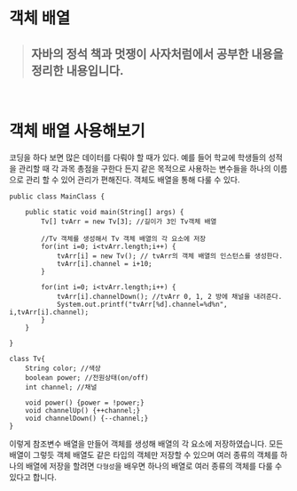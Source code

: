 # 객체 배열
>## 자바의 정석 책과 멋쟁이 사자처럼에서 공부한 내용을 정리한 내용입니다.

&nbsp;
# 객체 배열 사용해보기
코딩을 하다 보면 많은 데이터를 다뤄야 할 때가 있다. 예를 들어 학교에 학생들의 성적을 관리할 때 각 과목 총점을 구한다 든지 같은 목적으로 사용하는 변수들을 하나의 이름으로 관리 할 수 있어 관리가 편해진다.
객체도 배열을 통해 다룰 수 있다.


```
public class MainClass {

	public static void main(String[] args) {
		Tv[] tvArr = new Tv[3];	//길이가 3인 Tv객체 배열
		
		//Tv 객체를 생성해서 Tv 객체 배열의 각 요소에 저장
		for(int i=0; i<tvArr.length;i++) {
			tvArr[i] = new Tv(); // tvArr의 객체 배열의 인스턴스를 생성한다.
			tvArr[i].channel = i+10;
		}
		
		for(int i=0; i<tvArr.length;i++) {
			tvArr[i].channelDown(); //tvArr 0, 1, 2 방에 채널을 내려준다.
			System.out.printf("tvArr[%d].channel=%d%n", i,tvArr[i].channel);
		}
	}

}

class Tv{
	String color; //색상
	boolean power; //전원상태(on/off)
	int channel; //채널
	
	void power() {power = !power;}
	void channelUp() {++channel;}
	void channelDown() {--channel;}
}

```
이렇게 참조변수 배열을 만들어 객체를 생성해 배열의 각 요소에 저장하였습니다.
모든 배열이 그렇듯 객체 배열도 같은 타입의 객체만 저장할 수 있으며 여러 종류의 객체를 하나의 배열에 저장을 할려면 `다형성`을 배우면 하나의 배열로 여러 종류의 객체를 다룰 수 있다고 합니다.


